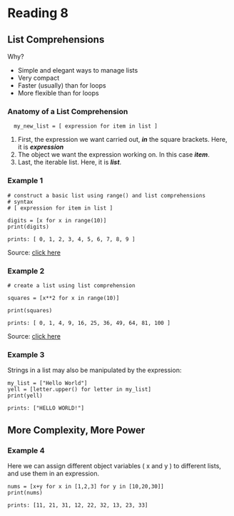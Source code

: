 # Reading 8

## List Comprehensions
Why?
 - Simple and elegant ways to manage lists
 - Very compact 
 - Faster (usually) than for loops
 - More flexible than for loops

### Anatomy of a List Comprehension
```
  my_new_list = [ expression for item in list ]
```
1) First, the expression we want carried out, ___in___ the square brackets. Here, it is ___expression___
2) The object we want the expression working on. In this case ___item___.
3) Last, the iterable list. Here, it is ___list___.

### Example 1

```
# construct a basic list using range() and list comprehensions
# syntax
# [ expression for item in list ]

digits = [x for x in range(10)]
print(digits)

prints: [ 0, 1, 2, 3, 4, 5, 6, 7, 8, 9 ]
```
Source: [click here](https://www.pythonforbeginners.com/basics/list-comprehensions-in-python)

### Example 2
```
# create a list using list comprehension

squares = [x**2 for x in range(10)]

print(squares)

prints: [ 0, 1, 4, 9, 16, 25, 36, 49, 64, 81, 100 ]
```
Source: [click here](https://www.pythonforbeginners.com/basics/list-comprehensions-in-python)

### Example 3
Strings in a list may also be manipulated by the expression:

```
my_list = ["Hello World"]
yell = [letter.upper() for letter in my_list]
print(yell)

prints: ["HELLO WORLD!"]
```

## More Complexity, More Power

### Example 4

Here we can assign different object variables ( x and y ) to different lists, and use them in an expression.
```
nums = [x+y for x in [1,2,3] for y in [10,20,30]]
print(nums)

prints: [11, 21, 31, 12, 22, 32, 13, 23, 33]
```
